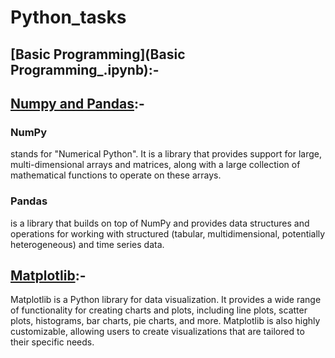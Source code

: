 
# Python_tasks

## [Basic Programming](Basic Programming_.ipynb):-

## [Numpy and Pandas](Numpy_and_Pandas_.ipynb):-
### NumPy
stands for "Numerical Python". It is a library that provides support for large, multi-dimensional arrays and matrices, along with a large collection of mathematical functions to operate on these arrays.
### Pandas
is a library that builds on top of NumPy and provides data structures and operations for working with structured (tabular, multidimensional, potentially heterogeneous) and time series data.
## [Matplotlib](Matplotlib.ipynb):-
Matplotlib is a Python library for data visualization. It provides a wide range of functionality for creating charts and plots, including line plots, scatter plots, histograms, bar charts, pie charts, and more. Matplotlib is also highly customizable, allowing users to create visualizations that are tailored to their specific needs.
